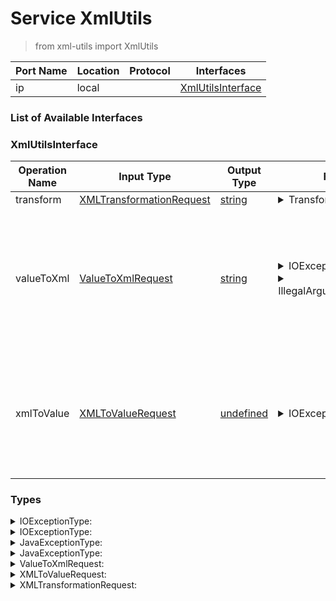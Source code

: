 # Service XmlUtils

> from xml-utils import XmlUtils

| Port Name | Location | Protocol | Interfaces |
| --- | --- | --- | --- |
| ip | local | | <a href='#XmlUtilsInterface'>XmlUtilsInterface</a> |

### List of Available Interfaces

### XmlUtilsInterface

| Operation Name | Input Type | Output Type | Faults | Description |
| --- | --- | --- | --- | --- |
| transform | <a href="#XMLTransformationRequest">XMLTransformationRequest</a> | <a href='#string'>string</a> | <details><summary>TransformerException</summary><a href='#0#JavaExceptionType'>0#JavaExceptionType</a>)</details> |  |
| valueToXml | <a href="#ValueToXmlRequest">ValueToXmlRequest</a> | <a href='#string'>string</a> | <details><summary>IOException</summary><a href='#1#IOExceptionType'>1#IOExceptionType</a>)</details><details><summary>IllegalArgumentException</summary>string)</details> | <br>		  Transforms the value contained within the root node into an xml string.<br>		 <br>		  The base value of ValueToXmlRequest.root will be discarded, the rest gets converted recursively<br>		  |
| xmlToValue | <a href="#XMLToValueRequest">XMLToValueRequest</a> | <a href='#undefined'>undefined</a> | <details><summary>IOException</summary><a href='#1#IOExceptionType'>1#IOExceptionType</a>)</details> | <br>		  Transforms the base value in XML format (data types string, raw) into a Jolie value<br>		 <br>		  The XML root node will be discarded, the rest gets converted recursively<br>		  |


### Types

<details>
<summary><span id="IOExceptionType">IOExceptionType: 
</span>
</summary>

##### Type Declaration
<pre>
<a href='#JavaExceptionType'>JavaExceptionType</a>
</pre>
</details>
<details>
<summary><span id="IOExceptionType">IOExceptionType: 
</span>
</summary>

##### Type Declaration
<pre>
<a href='#IOExceptionType'>IOExceptionType</a>
</pre>
</details>
<details>
<summary><span id="JavaExceptionType">JavaExceptionType: 
</span>
</summary>

##### Type Declaration
<pre>
string &#123;
&nbsp;&nbsp;stackTrace[1,1]: string // 
&#125;
</pre>
</details>
<details>
<summary><span id="JavaExceptionType">JavaExceptionType: 
</span>
</summary>

##### Type Declaration
<pre>
<a href='#JavaExceptionType'>JavaExceptionType</a>
</pre>
</details>
<details>
<summary><span id="ValueToXmlRequest">ValueToXmlRequest: 
</span>
</summary>

##### Type Declaration
<pre>
void &#123;
&nbsp;&nbsp;omitXmlDeclaration[0,1]: bool // 
&nbsp;&nbsp;indent[0,1]: bool // 
&nbsp;&nbsp;plain[0,1]: bool // 
&nbsp;&nbsp;root[1,1]: any // 
&nbsp;&nbsp;rootNodeName[0,1]: string // 
&nbsp;&nbsp;isXmlStore[0,1]: bool // 
&nbsp;&nbsp;applySchema[0,1]: void &#123;
&nbsp;&nbsp;&nbsp;&nbsp;schema[1,1]: string // 
&nbsp;&nbsp;&nbsp;&nbsp;doctypeSystem[0,1]: string // 
&nbsp;&nbsp;&nbsp;&nbsp;encoding[0,1]: string // 
&nbsp;&nbsp;&#125; // 
&#125;
</pre>
</details>
<details>
<summary><span id="XMLToValueRequest">XMLToValueRequest: 
</span>
</summary>

##### Type Declaration
<pre>
any &#123;
&nbsp;&nbsp;options[0,1]: void &#123;
&nbsp;&nbsp;&nbsp;&nbsp;skipMixedText[0,1]: bool // 
&nbsp;&nbsp;&nbsp;&nbsp;charset[0,1]: string // 
&nbsp;&nbsp;&nbsp;&nbsp;includeAttributes[0,1]: bool // 
&nbsp;&nbsp;&nbsp;&nbsp;schemaLanguage[0,1]: string // 
&nbsp;&nbsp;&nbsp;&nbsp;includeRoot[0,1]: bool // 
&nbsp;&nbsp;&nbsp;&nbsp;schemaUrl[0,1]: string // 
&nbsp;&nbsp;&#125; // 
&nbsp;&nbsp;isXmlStore[0,1]: bool // 
&#125;
</pre>
</details>
<details>
<summary><span id="XMLTransformationRequest">XMLTransformationRequest: 
</span>
</summary>

##### Type Declaration
<pre>
void &#123;
&nbsp;&nbsp;source[1,1]: string // 
&nbsp;&nbsp;xslt[1,1]: string // 
&#125;
</pre>
</details>
